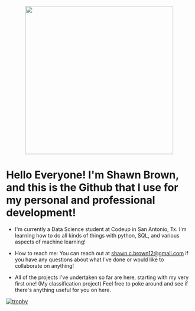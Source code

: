 <div id="header" align="center">
  <img src="https://media.giphy.com/media/xTiIzJSKB4l7xTouE8/giphy.gif" width="400"/>
</div>


# Hello Everyone! I'm Shawn Brown, and this is the Github that I use for my personal and professional development! 

- I'm currently a Data Science student at Codeup in San Antonio, Tx. I'm learning how to do all kinds of things with python, SQL, and various aspects of machine learning!

- How to reach me: You can reach out at shawn.c.brown12@gmail.com if you have any questions about what I've done or would like to collaborate on anything!

- All of the projects I've undertaken so far are here, starting with my very first one! (My classification project) Feel free to poke around and see if there's anything useful for you on here.

[![trophy](https://github-profile-trophy.vercel.app/?username=shawn-brown12)](https://github.com/ryo-ma/github-profile-trophy)
<!--
**shawn-brown12/shawn-brown12** is a ✨ _special_ ✨ repository because its `README.md` (this file) appears on your GitHub profile.

Here are some ideas to get you started:

- 🔭 I’m currently working on ...
- 🌱 I’m currently learning ...
- 👯 I’m looking to collaborate on ...
- 🤔 I’m looking for help with ...
- 💬 Ask me about ...
- 📫 How to reach me: ...
- 😄 Pronouns: ...
- ⚡ Fun fact: ...
-->
